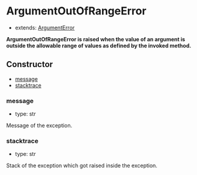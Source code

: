 # ArgumentOutOfRangeError

- extends: [ArgumentError](./doc/api/python/exceptions/argumenterror.md)

**ArgumentOutOfRangeError is raised when the value of an argument is outside the allowable range of values as defined by the invoked method.**

## Constructor<!-- {docsify-ignore} -->
- [message](#message)
- [stacktrace](#stacktrace)


### message
- type: str

Message of the exception.


### stacktrace
- type: str

Stack of the exception which got raised inside the exception.